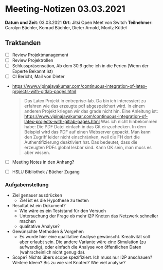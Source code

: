# Meeting-Notizen 03.03.2021

**Datum und Zeit**: 03.03.2021
**Ort**: Jitsi Open Meet von Switch
**Teilnehmer**: Carolyn Bächler, Konrad Bächler, Dieter Arnold, Moritz Küttel

## Traktanden

- [ ] Review Projektmanagement
- [ ] Review Projektrollen
- [ ] Schlusspräsensation, Ab dem 30.6 gehe ich in die Ferien (Wenn der Experte Bekannt ist)
- [ ] CI Bericht, Mail von Dieter
- https://www.vipinajayakumar.com/continuous-integration-of-latex-projects-with-gitlab-pages.html
  > Das Latex Projekt in entreprise-lab. Da bin ich interessiert zu erfahren wie das erzeugte pdf abgespeichert wird.
  > In einem anderen Projekt kriegen wir das grade nicht hin. Eine Anleitung ist: https://www.vipinajayakumar.com/continuous-integration-of-latex-projects-with-gitlab-pages.html 
  > Was ich nicht hinbekommen habe: Die PDF Datei einfach in das Git einzuchecken. In dem Beispiel wird das PDF auf einen Webserver gepackt. Man kann den Zugriff leider nicht einschränken, weil die FH dort die Authentifizierung deaktiviert hat. Das bedeutet, dass die erzeugten PDFs global lesbar sind. Kann OK sein, man muss es aber wissen.
- [ ] Meeting Notes in den Anhang?
- [ ] HSLU Bibliothek / Bücher Zugang


###  Aufgabenstellung

- Ziel genauer ausdrücken
  - Ziel ist es die Hypothese zu testen
- Resultat ist ein Dokument?
  - Wie wäre es ein Teststand für den Versuch
  - Untersuchung der Frage ob mehr I2P Knoten das Netzwerk schneller machen
  - qualitative Analyse?
- Gewünschte Methoden & Vorgehen
  - Es wurde  hier eine qualitative Analyse gewünscht. Kreativität soll aber erlaubt sein. Die andere Variante wäre eine Simulation (zu aufwendig), oder einfach die Analyse von öffentlichen Daten (wahrscheinlich nicht genug da).
- Scope? Nichts übers scope spezifiziert. Ich muss nur I2P anschauen? Weitere Ideen? Bis zu wie viel Knoten? Wie viel analyse?
